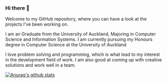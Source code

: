 ### Hi there 👋

Welcome to my GitHub repository, where you can have a look at the projects I've been working on.

I am an Graduate from the University of Auckland, Majoring in Computer Science and Information Systems. I am currently pursuing my Honours degree in Computer Science at the University of Auckland

I love problem solving and programming, which is what lead to my interest in the development field of work. I am also good at coming up with creative solutions and work well in a team.

<!--
**Frosty273/Frosty273** is a ✨ _special_ ✨ repository because its `README.md` (this file) appears on your GitHub profile.

Here are some ideas to get you started:

- 🔭 I’m currently working on ...
- 🌱 I’m currently learning ...
- 👯 I’m looking to collaborate on ...
- 🤔 I’m looking for help with ...
- 💬 Ask me about ...
- 📫 How to reach me: ...
- 😄 Pronouns: ...
- ⚡ Fun fact: ...
-->
[![Anurag's github stats](https://github-readme-stats.vercel.app/api?username=Frosty273&show_icons=true&theme=algolia)](https://github.com/anuraghazra/github-readme-stats)
